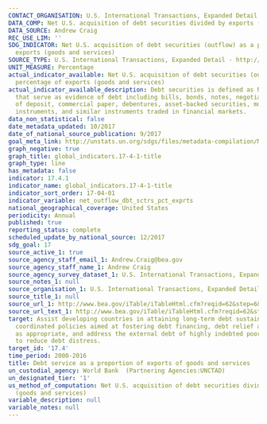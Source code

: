 ```yaml
---
CONTACT_ORGANISATION: U.S. International Transactions, Expanded Detail
DATA_COMP: Net U.S. acquisition of debt securities divided by exports (goods and services)
DATA_SOURCE: Andrew Craig
REC_USE_LIM: ''
SDG_INDICATOR: Net U.S. acquisition of debt securities (outflow) as a percentage of
  exports (goods and services)
SOURCE_TYPE: U.S. International Transactions, Expanded Detail - http://www.bea.gov/iTable/iTableHtml.cfm?reqid=62&step=6&isuri=1&6210=1&6200=2
UNIT_MEASURE: Percentage
actual_indicator_available: Net U.S. acquisition of debt securities (outflow) as a
  percentage of exports (goods and services)
actual_indicator_available_description: Debt securities is defined as Negotiable instruments
  that serve as evidence of debt including bills, bonds, notes, negotiable certificates
  of deposit, commercial paper, debentures, asset-backed securities, money market
  instruments, and similar instruments traded in financial markets.
data_non_statistical: false
date_metadata_updated: 10/2017
date_of_national_source_publication: 9/2017
goal_meta_link: http://unstats.un.org/sdgs/files/metadata-compilation/Metadata-Goal-17.pdf
graph_negative: true
graph_title: global_indicators.17-4-1-title
graph_type: line
has_metadata: false
indicator: 17.4.1
indicator_name: global_indicators.17-4-1-title
indicator_sort_order: 17-04-01
indicator_variable: net_outflow_dbt_sctrs_pct_exprts
national_geographical_coverage: United States
periodicity: Annual
published: true
reporting_status: complete
scheduled_update_by_national_source: 12/2017
sdg_goal: 17
source_active_1: true
source_agency_staff_email_1: Andrew.Craig@bea.gov
source_agency_staff_name_1: Andrew Craig
source_agency_survey_dataset_1: U.S. International Transactions, Expanded Detail
source_notes_1: null
source_organisation_1: U.S. International Transactions, Expanded Detail
source_title_1: null
source_url_1: http://www.bea.gov/iTable/iTableHtml.cfm?reqid=62&step=6&isuri=1&6210=1&6200=2
source_url_text_1: http://www.bea.gov/iTable/iTableHtml.cfm?reqid=62&step=6&isuri=1&6210=1&6200=2
target: Assist developing countries in attaining long-term debt sustainability through
  coordinated policies aimed at fostering debt financing, debt relief and debt restructuring,
  as appropriate, and address the external debt of highly indebted poor countries
  to reduce debt distress.
target_id: '17.4'
time_period: 2000-2016
title: Debt service as a proportion of exports of goods and services
un_custodial_agency: World Bank  (Partnering Agencies:UNCTAD)
un_designated_tier: '1'
us_method_of_computation: Net U.S. acquisition of debt securities divided by exports
  (goods and services)
variable_description: null
variable_notes: null
---
```

